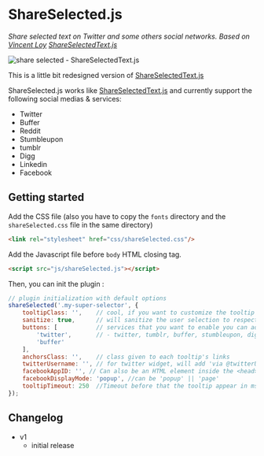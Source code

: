 # ShareSelected.js
*Share selected text on Twitter and some others social networks. Based on [Vincent Loy](http://vincent-loy.fr) [ShareSelectedText.js](https://github.com/VincentLoy/share-selected-text)*

![share selected - ShareSelectedText.js](demo/sst.jpg)

This is a little bit redesigned version of [ShareSelectedText.js](https://github.com/VincentLoy/share-selected-text)


ShareSelected.js works like [ShareSelectedText.js](https://github.com/VincentLoy/share-selected-text) and currently support the following social medias & services:
- Twitter
- Buffer
- Reddit
- Stumbleupon
- tumblr
- Digg
- Linkedin
- Facebook

## Getting started

Add the CSS file (also you have to copy the `fonts` directory and the `shareSelected.css` file in the same directory)
```html
<link rel="stylesheet" href="css/shareSelected.css"/>
```

Add the Javascript file before `body` HTML closing tag.
```html
<script src="js/shareSelected.js"></script>
```

Then, you can init the plugin :
```javascript
// plugin initialization with default options
shareSelected('.my-super-selector', {
    tooltipClass: '',    // cool, if you want to customize the tooltip
    sanitize: true,      // will sanitize the user selection to respect the Twitter Max length (recommended) 
    buttons: [           // services that you want to enable you can add : 
        'twitter',       // - twitter, tumblr, buffer, stumbleupon, digg, reddit, linkedin, facebook
        'buffer'
    ],
    anchorsClass: '',    // class given to each tooltip's links
    twitterUsername: '', // for twitter widget, will add 'via @twitterUsername' at the end of the tweet.
    facebookAppID: '', // Can also be an HTML element inside the <head> tag of your page : <meta property="fb:APP_ID" content="YOUR_APP_ID"/>
    facebookDisplayMode: 'popup', //can be 'popup' || 'page'
    tooltipTimeout: 250  //Timeout before that the tooltip appear in ms
});
```

## Changelog
- v1
    - initial release